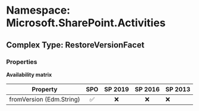 # Namespace: Microsoft.SharePoint.Activities

## Complex Type: RestoreVersionFacet

### Properties

**Availability matrix**

Property | SPO | SP 2019 | SP 2016 | SP 2013
----------|:---:|:-------:|:-------:|:-------
fromVersion (Edm.String) | ✅ | ❌ | ❌ | ❌
